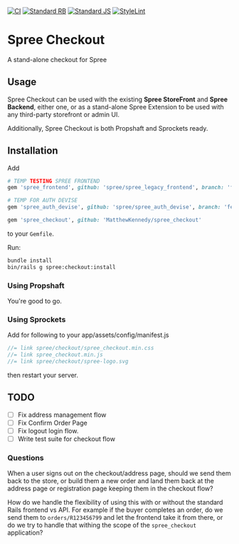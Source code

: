 [![CI](https://github.com/MatthewKennedy/spree_checkout/actions/workflows/ci.yml/badge.svg)](https://github.com/MatthewKennedy/spree_checkout/actions/workflows/ci.yml)
[![Standard RB](https://github.com/MatthewKennedy/spree_checkout/actions/workflows/standardrb.yml/badge.svg)](https://github.com/MatthewKennedy/spree_checkout/actions/workflows/standardrb.yml)
[![Standard JS](https://github.com/MatthewKennedy/spree_checkout/actions/workflows/standardjs.yml/badge.svg)](https://github.com/MatthewKennedy/spree_checkout/actions/workflows/standardjs.yml)
[![StyleLint](https://github.com/MatthewKennedy/spree_checkout/actions/workflows/stylelint.yml/badge.svg)](https://github.com/MatthewKennedy/spree_checkout/actions/workflows/stylelint.yml)

# Spree Checkout

A stand-alone checkout for Spree

## Usage

Spree Checkout can be used with the existing **Spree StoreFront** and **Spree Backend**, either one, or as a stand-alone Spree Extension to be used with
any third-party storefront or admin UI.

Additionally, Spree Checkout is both Propshaft and Sprockets ready.


## Installation

Add
```ruby
# TEMP TESTING SPREE FRONTEND
gem 'spree_frontend', github: 'spree/spree_legacy_frontend', branch: 'feature/use-spree-checkout'

# TEMP FOR AUTH DEVISE
gem 'spree_auth_devise', github: 'spree/spree_auth_devise', branch: 'feature/prep-for-stand-alone-checkout'

gem 'spree_checkout', github: 'MatthewKennedy/spree_checkout'
```
to your `Gemfile`.

Run:

```bash
bundle install
bin/rails g spree:checkout:install
```

### Using Propshaft

You're good to go.

### Using Sprockets

Add for following to your app/assets/config/manifest.js
```js
//= link spree/checkout/spree_checkout.min.css
//= link spree_checkout.min.js
//= link spree/checkout/spree-logo.svg
```
then restart your server.


## TODO

- [ ] Fix address management flow
- [ ] Fix Confirm Order Page
- [ ] Fix logout login flow.
- [ ] Write test suite for checkout flow

### Questions
When a user signs out on the checkout/address page, should we send them back to the store,
or build them a new order and land them back at the address page or registration page keeping them
in the checkout flow?

How do we handle the flexibility of using this with or without the standard Rails frontend vs API.
For example if the buyer completes an order, do we send them to `orders/R123456799` and let the frontend
take it from there, or do we try to handle that withing the scope of the `spree_checkout` application?




